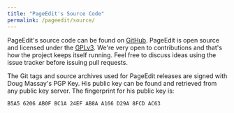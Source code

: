 ```yaml
---
title: "PageEdit's Source Code"
permalink: /pageedit/source/
---
```


PageEdit's source code can be found on [GitHub](https://github.com/Sigil-Ebook/PageEdit). PageEdit is open source and licensed under the [GPLv3](http://www.gnu.org/copyleft/gpl.html). We're very open to contributions and that's how the project keeps itself running. Feel free to discuss ideas using the issue tracker before issuing pull requests.

The Git tags and source archives used for PageEdit releases are signed with Doug Massay's PGP Key. His public key can be found and retrieved from any public key server. The fingerprint for his public key is:

~~~
B5A5 6206 AB0F BC1A 24EF AB8A A166 D29A 8FCD AC63
~~~

